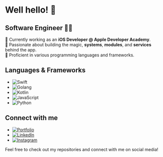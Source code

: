 # Well hello! 👋

## Software Engineer 👨‍💻 

📱 Currently working as an **iOS Developer @ Apple Developer Academy**.  
🌟 Passionate about building the magic, **systems**, **modules**, and **services** behind the app.  
🔧 Proficient in various programming languages and frameworks.  

## Languages & Frameworks
- ![Swift](https://img.shields.io/badge/Swift-F05138?style=flat&logo=swift&logoColor=white)
- ![Golang](https://img.shields.io/badge/Go-00ADD8?style=flat&logo=go&logoColor=white)
- ![Kotlin](https://img.shields.io/badge/Kotlin-0095D5?style=flat&logo=kotlin&logoColor=white)
- ![JavaScript](https://img.shields.io/badge/JavaScript-F7DF1E?style=flat&logo=javascript&logoColor=black)
- ![Python](https://img.shields.io/badge/Python-3776AB?style=flat&logo=python&logoColor=white)


## Connect with me
- [![Portfolio](https://img.shields.io/badge/Website-bernanda0.github.io-4285F4?style=flat&logo=google-chrome&logoColor=white)](https://bernanda0.github.io)
- [![LinkedIn](https://img.shields.io/badge/LinkedIn-bernanda--rai-0077B5?style=flat&logo=linkedin&logoColor=white)](https://www.linkedin.com/in/bernanda-rai/)
- [![Instagram](https://img.shields.io/badge/Instagram-bernanda.rai-E4405F?style=flat&logo=instagram&logoColor=white)](https://www.instagram.com/bernanda.rai/)

Feel free to check out my repositories and connect with me on social media!

<!--
**bernanda0/bernanda0** is a ✨ _special_ ✨ repository because its `README.md` (this file) appears on your GitHub profile.

Here are some ideas to get you started:

- 🔭 I’m currently working on ...
- 🌱 I’m currently learning ...
- 👯 I’m looking to collaborate on ...
- 🤔 I’m looking for help with ...
- 💬 Ask me about ...
- 📫 How to reach me: ...
- 😄 Pronouns: ...
- ⚡ Fun fact: ...
-->
